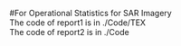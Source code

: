 #For Operational Statistics for SAR Imagery  
The code of report1 is in ./Code/TEX  
The code of report2 is in ./Code
